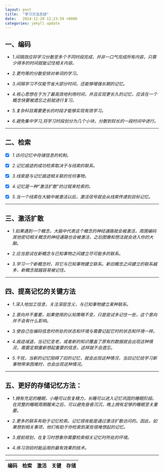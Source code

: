 ```yaml
---
layout: post
title:  "学习方法总结"
date:   2024-12-28 12:23:59 +0800
categories: jekyll update
---
```


## 一、**编码**


-  *1.间隔效应将学习分散至多个不同时段完成，并非一口气完成所有内容，只需少得多的时间就能记住相关内容。*

- *2.更均等的分散安排对单词的学习。*

- *3.间隔学习不仅能节省大部分时间，还能够增强长期的记忆。*

- *4.核心思想在于为了最高效地利用时间，并且实现更长久的记忆，应该在一个概念快要被遗忘之前就进行复习。*

- *5.复杂科目需要更长的时段才能够实现有效学习。*

- *6.避免集中学习,将学习时段划分为几个小块，分散到较长的一段时间中进行。*

---

## 二、**检索**

- [x] *1.访问记忆中存储信息的机制。*

- [x] *2.记忆痕迹的成功检索取决于与线索的联系。*

- [x] *3.线索是与记忆痕迹相关联的任何事物。*

- [x]  *4.记忆是一种“激活扩散”的过程来检索的。*

- [x]  *5.当一个线索在大脑中被激活以后，激活信号就会从线索传递到目标记忆。*

---

## 三、**激活扩散**

- *1.如果遇到一个概念，大脑中代表这个概念的神经通路就会被激活，周围编码其他密切相关概念的神经通路也会被激活，之后图像和想法就会进入你的大脑。*

- *2.应当尝试在新概念与已知事物之间建立尽可能多的联系。*

- *3.学习一个新概念时，将它与已知事物建立联系。新旧概念之间建立的联系越多，新概念就越容易被记住。*

---
## 四、**提高记忆的关键方法**

-  *1.深入地加工信息，关注深层含义，与已知事物建立某种联系。*

- *2.意向并不重要，如果使用的认知策略不变，只是尝试多记住一些，这个意向并不会有什么影响。*

- *3.使自己在编码信息时所处的状态和环境与需要记起它时的状态和环境一样。*

- *4.痕迹减退，当记忆变老，或者新的知识覆盖了原有的数据就会出现这种情况，需要定期重新想起重要的信息，这样就不会遗忘。*

- *5.干扰，当新的记忆阻碍了旧的记忆，就会出现这种情况，当旧记忆给学习新事物带来困难时，也会出现这种情况。*

---
## 五、**更好的存储记忆方法：**

- *1.拥有充足的睡眠，小睡可以恢复精力，长睡可以进入记忆巩固的睡眠阶段。在完整的睡眠周期醒来之后，可以避免昏昏沉沉，晚上拥有足够的睡眠至关重要。*

- *2.更多的联系有助于记忆检索。记忆很肯能是通过激活扩散访问的。因此，如果想到相关事项，他们有助于你检索到某些很难想起的记忆。*

- *3.提前规划，在复习时想象你需要检索相关记忆时所处的环境。*

- *4.练习测验时能运用的最有效果的技术。*

---
| 编码 | 检索 | 激活 | 关键 | 存储 |
| :--: | :--: | :--: | :--: | :--: |









